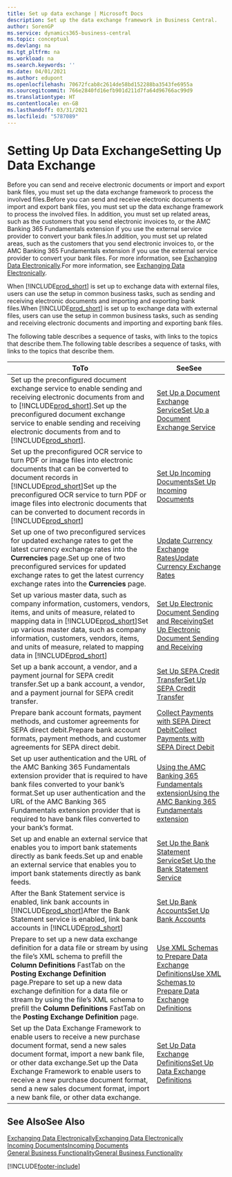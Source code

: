 ```yaml
---
title: Set up data exchange | Microsoft Docs
description: Set up the data exchange framework in Business Central.
author: SorenGP
ms.service: dynamics365-business-central
ms.topic: conceptual
ms.devlang: na
ms.tgt_pltfrm: na
ms.workload: na
ms.search.keywords: ''
ms.date: 04/01/2021
ms.author: edupont
ms.openlocfilehash: 70672fcab8c2614de58bd152288ba3543fe6955a
ms.sourcegitcommit: 766e2840fd16efb901d211d7fa64d96766ac99d9
ms.translationtype: HT
ms.contentlocale: en-GB
ms.lasthandoff: 03/31/2021
ms.locfileid: "5787089"
---
```

# <a name="setting-up-data-exchange"></a><span data-ttu-id="55d0d-103">Setting Up Data Exchange</span><span class="sxs-lookup"><span data-stu-id="55d0d-103">Setting Up Data Exchange</span></span>
<span data-ttu-id="55d0d-104">Before you can send and receive electronic documents or import and export bank files, you must set up the data exchange framework to process the involved files.</span><span class="sxs-lookup"><span data-stu-id="55d0d-104">Before you can send and receive electronic documents or import and export bank files, you must set up the data exchange framework to process the involved files.</span></span> <span data-ttu-id="55d0d-105">In addition, you must set up related areas, such as the customers that you send electronic invoices to, or the AMC Banking 365 Fundamentals extension if you use the external service provider to convert your bank files.</span><span class="sxs-lookup"><span data-stu-id="55d0d-105">In addition, you must set up related areas, such as the customers that you send electronic invoices to, or the AMC Banking 365 Fundamentals extension if you use the external service provider to convert your bank files.</span></span> <span data-ttu-id="55d0d-106">For more information, see [Exchanging Data Electronically](across-data-exchange.md).</span><span class="sxs-lookup"><span data-stu-id="55d0d-106">For more information, see [Exchanging Data Electronically](across-data-exchange.md).</span></span>  

 <span data-ttu-id="55d0d-107">When [!INCLUDE[prod_short](includes/prod_short.md)] is set up to exchange data with external files, users can use the setup in common business tasks, such as sending and receiving electronic documents and importing and exporting bank files.</span><span class="sxs-lookup"><span data-stu-id="55d0d-107">When [!INCLUDE[prod_short](includes/prod_short.md)] is set up to exchange data with external files, users can use the setup in common business tasks, such as sending and receiving electronic documents and importing and exporting bank files.</span></span>  

 <span data-ttu-id="55d0d-108">The following table describes a sequence of tasks, with links to the topics that describe them.</span><span class="sxs-lookup"><span data-stu-id="55d0d-108">The following table describes a sequence of tasks, with links to the topics that describe them.</span></span>  

|<span data-ttu-id="55d0d-109">**To**</span><span class="sxs-lookup"><span data-stu-id="55d0d-109">**To**</span></span>|<span data-ttu-id="55d0d-110">**See**</span><span class="sxs-lookup"><span data-stu-id="55d0d-110">**See**</span></span>|  
|------------|-------------|  
|<span data-ttu-id="55d0d-111">Set up the preconfigured document exchange service to enable sending and receiving electronic documents from and to [!INCLUDE[prod_short](includes/prod_short.md)].</span><span class="sxs-lookup"><span data-stu-id="55d0d-111">Set up the preconfigured document exchange service to enable sending and receiving electronic documents from and to [!INCLUDE[prod_short](includes/prod_short.md)].</span></span>|[<span data-ttu-id="55d0d-112">Set Up a Document Exchange Service</span><span class="sxs-lookup"><span data-stu-id="55d0d-112">Set Up a Document Exchange Service</span></span>](across-how-to-set-up-a-document-exchange-service.md)|  
|<span data-ttu-id="55d0d-113">Set up the preconfigured OCR service to turn PDF or image files into electronic documents that can be converted to document records in [!INCLUDE[prod_short](includes/prod_short.md)]</span><span class="sxs-lookup"><span data-stu-id="55d0d-113">Set up the preconfigured OCR service to turn PDF or image files into electronic documents that can be converted to document records in [!INCLUDE[prod_short](includes/prod_short.md)]</span></span>|[<span data-ttu-id="55d0d-114">Set Up Incoming Documents</span><span class="sxs-lookup"><span data-stu-id="55d0d-114">Set Up Incoming Documents</span></span>](across-how-setup-income-documents.md)|  
|<span data-ttu-id="55d0d-115">Set up one of two preconfigured services for updated exchange rates to get the latest currency exchange rates into the **Currencies** page.</span><span class="sxs-lookup"><span data-stu-id="55d0d-115">Set up one of two preconfigured services for updated exchange rates to get the latest currency exchange rates into the **Currencies** page.</span></span>|[<span data-ttu-id="55d0d-116">Update Currency Exchange Rates</span><span class="sxs-lookup"><span data-stu-id="55d0d-116">Update Currency Exchange Rates</span></span>](finance-how-update-currencies.md)|  
|<span data-ttu-id="55d0d-117">Set up various master data, such as company information, customers, vendors, items, and units of measure, related to mapping data in [!INCLUDE[prod_short](includes/prod_short.md)]</span><span class="sxs-lookup"><span data-stu-id="55d0d-117">Set up various master data, such as company information, customers, vendors, items, and units of measure, related to mapping data in [!INCLUDE[prod_short](includes/prod_short.md)]</span></span>|[<span data-ttu-id="55d0d-118">Set Up Electronic Document Sending and Receiving</span><span class="sxs-lookup"><span data-stu-id="55d0d-118">Set Up Electronic Document Sending and Receiving</span></span>](across-how-to-set-up-electronic-document-sending-and-receiving.md)|  
|<span data-ttu-id="55d0d-119">Set up a bank account, a vendor, and a payment journal for SEPA credit transfer.</span><span class="sxs-lookup"><span data-stu-id="55d0d-119">Set up a bank account, a vendor, and a payment journal for SEPA credit transfer.</span></span>|[<span data-ttu-id="55d0d-120">Set Up SEPA Credit Transfer</span><span class="sxs-lookup"><span data-stu-id="55d0d-120">Set Up SEPA Credit Transfer</span></span>](finance-make-payments-with-bank-data-conversion-service-or-sepa-credit-transfer.md#setting-up-sepa-credit-transfer)|  
|<span data-ttu-id="55d0d-121">Prepare bank account formats, payment methods, and customer agreements for SEPA direct debit.</span><span class="sxs-lookup"><span data-stu-id="55d0d-121">Prepare bank account formats, payment methods, and customer agreements for SEPA direct debit.</span></span>|[<span data-ttu-id="55d0d-122">Collect Payments with SEPA Direct Debit</span><span class="sxs-lookup"><span data-stu-id="55d0d-122">Collect Payments with SEPA Direct Debit</span></span>](finance-collect-payments-with-sepa-direct-debit.md)|  
|<span data-ttu-id="55d0d-123">Set up user authentication and the URL of the AMC Banking 365 Fundamentals extension provider that is required to have bank files converted to your bank’s format.</span><span class="sxs-lookup"><span data-stu-id="55d0d-123">Set up user authentication and the URL of the AMC Banking 365 Fundamentals extension provider that is required to have bank files converted to your bank’s format.</span></span>|[<span data-ttu-id="55d0d-124">Using the AMC Banking 365 Fundamentals extension</span><span class="sxs-lookup"><span data-stu-id="55d0d-124">Using the AMC Banking 365 Fundamentals extension</span></span>](ui-extensions-amc-banking.md)|  
|<span data-ttu-id="55d0d-125">Set up and enable an external service that enables you to import bank statements directly as bank feeds.</span><span class="sxs-lookup"><span data-stu-id="55d0d-125">Set up and enable an external service that enables you to import bank statements directly as bank feeds.</span></span>|[<span data-ttu-id="55d0d-126">Set Up the Bank Statement Service</span><span class="sxs-lookup"><span data-stu-id="55d0d-126">Set Up the Bank Statement Service</span></span>](bank-how-setup-bank-statement-service.md)|  
|<span data-ttu-id="55d0d-127">After the Bank Statement service is enabled, link bank accounts in [!INCLUDE[prod_short](includes/prod_short.md)]</span><span class="sxs-lookup"><span data-stu-id="55d0d-127">After the Bank Statement service is enabled, link bank accounts in [!INCLUDE[prod_short](includes/prod_short.md)]</span></span>|[<span data-ttu-id="55d0d-128">Set Up Bank Accounts</span><span class="sxs-lookup"><span data-stu-id="55d0d-128">Set Up Bank Accounts</span></span>](bank-how-setup-bank-accounts.md)|  
|<span data-ttu-id="55d0d-129">Prepare to set up a new data exchange definition for a data file or stream by using the file’s XML schema to prefill the **Column Definitions** FastTab on the **Posting Exchange Definition** page.</span><span class="sxs-lookup"><span data-stu-id="55d0d-129">Prepare to set up a new data exchange definition for a data file or stream by using the file’s XML schema to prefill the **Column Definitions** FastTab on the **Posting Exchange Definition** page.</span></span>|[<span data-ttu-id="55d0d-130">Use XML Schemas to Prepare Data Exchange Definitions</span><span class="sxs-lookup"><span data-stu-id="55d0d-130">Use XML Schemas to Prepare Data Exchange Definitions</span></span>](across-how-to-use-xml-schemas-to-prepare-data-exchange-definitions.md)|  
|<span data-ttu-id="55d0d-131">Set up the Data Exchange Framework to enable users to receive a new purchase document format, send a new sales document format, import a new bank file, or other data exchange.</span><span class="sxs-lookup"><span data-stu-id="55d0d-131">Set up the Data Exchange Framework to enable users to receive a new purchase document format, send a new sales document format, import a new bank file, or other data exchange.</span></span>|[<span data-ttu-id="55d0d-132">Set Up Data Exchange Definitions</span><span class="sxs-lookup"><span data-stu-id="55d0d-132">Set Up Data Exchange Definitions</span></span>](across-how-to-set-up-data-exchange-definitions.md)|  

## <a name="see-also"></a><span data-ttu-id="55d0d-133">See Also</span><span class="sxs-lookup"><span data-stu-id="55d0d-133">See Also</span></span>  
[<span data-ttu-id="55d0d-134">Exchanging Data Electronically</span><span class="sxs-lookup"><span data-stu-id="55d0d-134">Exchanging Data Electronically</span></span>](across-data-exchange.md)  
[<span data-ttu-id="55d0d-135">Incoming Documents</span><span class="sxs-lookup"><span data-stu-id="55d0d-135">Incoming Documents</span></span>](across-income-documents.md)  
[<span data-ttu-id="55d0d-136">General Business Functionality</span><span class="sxs-lookup"><span data-stu-id="55d0d-136">General Business Functionality</span></span>](ui-across-business-areas.md)  


[!INCLUDE[footer-include](includes/footer-banner.md)]